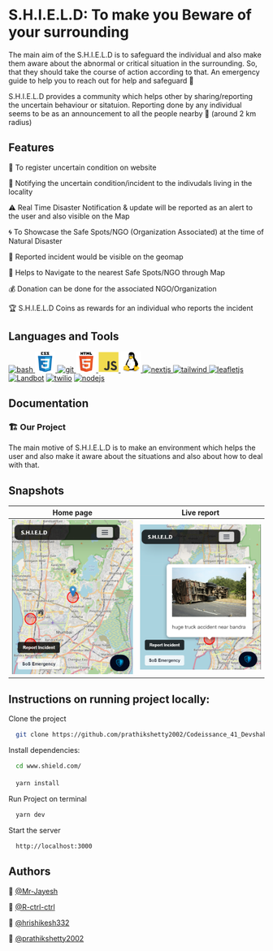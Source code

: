 
# S.H.I.E.L.D: To make you Beware of your surrounding
The main aim of the S.H.I.E.L.D is to safeguard the individual and also make them aware about the abnormal or critical situation in the surrounding. So, that they should take the course of action according to that. An emergency guide to help you to reach out for help and safeguard 🏡


S.H.I.E.L.D provides a community which helps other by sharing/reporting the uncertain behaviour or sitatuion. Reporting done by any individual seems to be as an announcement to all the people nearby 📣 (around 2 km radius)



## Features

 📝 To register uncertain condition on website

 🔔 Notifying the uncertain condition/incident to the indivudals living in the locality

 ⚠️ Real Time Disaster Notification & update will be reported as an alert to the user and also visible on the Map

 🌀 To Showcase the Safe Spots/NGO (Organization Associated) at the time of Natural Disaster

 📢 Reported incident would be visible on the geomap
 
 🧭 Helps to Navigate to the nearest Safe Spots/NGO through Map

 💰 Donation can be done for the associated NGO/Organization

 🏆 S.H.I.E.L.D Coins as rewards for an individual who reports the incident 
## Languages and Tools

<p align="left"> <a href="https://www.gnu.org/software/bash/" target="_blank" rel="noreferrer"> <img src="https://www.vectorlogo.zone/logos/gnu_bash/gnu_bash-icon.svg" alt="bash" width="40" height="40"/> </a> <a href="https://www.w3schools.com/css/" target="_blank" rel="noreferrer"> <img src="https://raw.githubusercontent.com/devicons/devicon/master/icons/css3/css3-original-wordmark.svg" alt="css3" width="40" height="40"/> </a> <a href="https://git-scm.com/" target="_blank" rel="noreferrer"> <img src="https://www.vectorlogo.zone/logos/git-scm/git-scm-icon.svg" alt="git" width="40" height="40"/> </a> <a href="https://www.w3.org/html/" target="_blank" rel="noreferrer"> <img src="https://raw.githubusercontent.com/devicons/devicon/master/icons/html5/html5-original-wordmark.svg" alt="html5" width="40" height="40"/> </a> <a href="https://developer.mozilla.org/en-US/docs/Web/JavaScript" target="_blank" rel="noreferrer"> <img src="https://raw.githubusercontent.com/devicons/devicon/master/icons/javascript/javascript-original.svg" alt="javascript" width="40" height="40"/> </a> <a href="https://www.linux.org/" target="_blank" rel="noreferrer"> <img src="https://raw.githubusercontent.com/devicons/devicon/master/icons/linux/linux-original.svg" alt="linux" width="40" height="40"/> </a> <a href="https://nextjs.org/" target="_blank" rel="noreferrer"> <img src="https://cdn.worldvectorlogo.com/logos/nextjs-2.svg" alt="nextjs" width="40" height="40"/> </a>  <a href="https://tailwindcss.com/" target="_blank" rel="noreferrer"> <img src="https://www.vectorlogo.zone/logos/tailwindcss/tailwindcss-icon.svg" alt="tailwind" width="40" height="40"/>  <a href="https://leafletjs.com/" target="_blank" rel="noreferrer"> <img src="https://www.vectorlogo.zone/logos/leafletjs/leafletjs-icon.svg" alt="leafletjs" width="40" height="40"/></a> <a href="https://landbot.io/" target="_blank" rel="noreferrer"> <img src="https://static.landbot.io/daisho/img/avatar-landbot-1.png" alt="Landbot" width="40" height="40"/></a> <a href="https://www.twilio.com/.com/" target="_blank" rel="noreferrer"> <img src="https://www.vectorlogo.zone/logos/twilio/twilio-icon.svg" alt="twilio" width="40" height="40"/></a>  <a href="https://nodejs.org/en/.com/.com/" target="_blank" rel="noreferrer"> <img src="https://www.vectorlogo.zone/logos/nodejs/nodejs-icon.svg" alt="nodejs" width="40" height="40"/></a>  
 </p>


## Documentation

### 🏗️ Our Project

The main motive of S.H.I.E.L.D is to make an environment which helps the user and also make it aware about the situations and also about how to deal with that.

## Snapshots


| Home page  | Live report | 
|------------|-------------|
| <img src="imgs/home.png" width="250"> | <img src="imgs/livereport.png" width="250"> |


## Instructions on running project locally:

Clone the project

```bash
  git clone https://github.com/prathikshetty2002/Codeissance_41_Devshaks.git
```

Install dependencies:

```bash
  cd www.shield.com/
  
  yarn install
```

Run Project on terminal

```bash
  yarn dev
```

Start the server

```bash
  http://localhost:3000
```
    
## Authors

🔆 [@Mr-Jayesh](https://github.com/Mr-Jayesh)

🔆 [@R-ctrl-ctrl](https://github.com/R-ctrl-ctrl)

🔆 [@hrishikesh332](https://www.github.com/hrishikesh332)

🔆 [@prathikshetty2002](https://github.com/prathikshetty2002)


